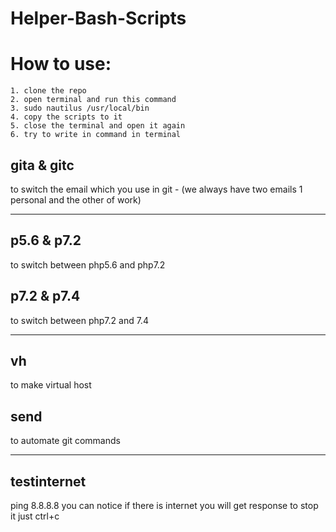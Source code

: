 # Helper-Bash-Scripts

<h1>How to use: </h1>

~~~
1. clone the repo
2. open terminal and run this command
3. sudo nautilus /usr/local/bin
4. copy the scripts to it 
5. close the terminal and open it again 
6. try to write in command in terminal
~~~
<h2> gita & gitc</h2>
to switch the email which you use in git - (we always have two emails 1 personal and the other of work)
<hr>
<h2>p5.6 & p7.2</h2>
to switch between php5.6 and php7.2
<h2>p7.2 & p7.4</h2>
to switch between php7.2 and 7.4
<hr>
<h2>vh</h2>
to make virtual host
<h2>send</h2>
to automate git commands
<hr>
<h2>testinternet</h2>
ping 8.8.8.8 you can notice if there is internet you will get response to stop it just ctrl+c

